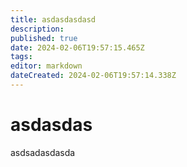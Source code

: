 ```yaml
---
title: asdasdasdasd
description: 
published: true
date: 2024-02-06T19:57:15.465Z
tags: 
editor: markdown
dateCreated: 2024-02-06T19:57:14.338Z
---
```


# asdasdas
asdsadasdasda